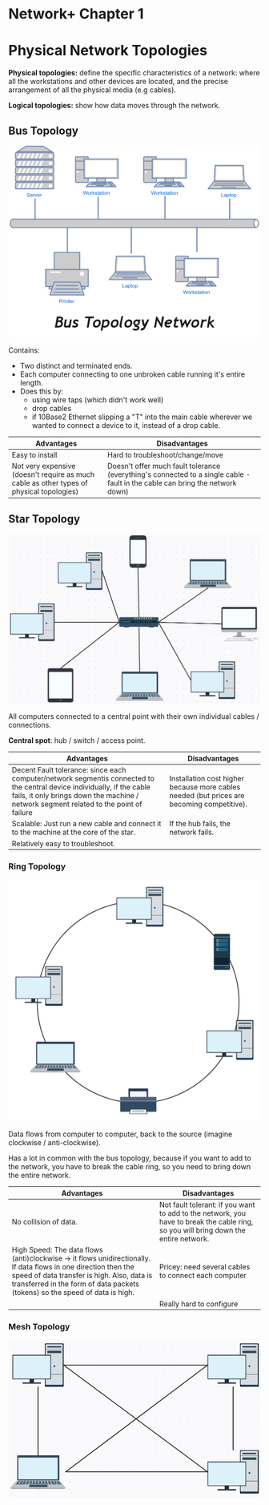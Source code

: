 # Network+ Chapter 1

# **Physical Network Topologies**

**Physical topologies:** define the specific characteristics of a network: where all the workstations and other devices are located, and the precise arrangement of all the physical media (e.g cables).

**Logical topologies:** show how data moves through the network.

## **Bus Topology**
![](./bus-topology.jpg)

Contains:
- Two distinct and terminated ends.
- Each computer connecting to one unbroken cable running it's entire length.
- Does this by:
  - using wire taps (which didn't work well)
  - drop cables
  - if 10Base2 Ethernet slipping a "T" into the main cable wherever we wanted to connect a device to it, instead of a drop cable.

| **Advantages**| **Disadvantages**|
|---|---|
| Easy to install| Hard to troubleshoot/change/move|
| Not very expensive (doesn't require as much cable as other types of physical topologies) | Doesn't offer much fault tolerance (everything's connected to a single cable - fault in the cable can bring the network down) |

## **Star Topology**

![](./star-topology.png)

All computers connected to a central point with their own individual cables / connections.

**Central spot**: hub / switch / access point.

| **Advantages** | **Disadvantages** |
|---|---|
| Decent Fault tolerance: since each computer/network segmentis connected to the central device individually, if the cable fails, it only brings down the machine / network segment related to the point of failure  | Installation cost higher because more cables needed (but prices are becoming competitive). |
| Scalable: Just run a new cable and connect it to the machine at the core of the star. | If the hub fails, the network fails. |
| Relatively easy to troubleshoot. |  |

### **Ring Topology**

![](./ring-topology.png)

Data flows from computer to computer, back to the source (imagine clockwise / anti-clockwise).

Has a lot in common with the bus topology, because if you want to add to the network, you have to break the cable ring, so you need to bring down the entire network.

| **Advantages** | **Disadvantages** |
|---|---|
| No collision of data. | Not fault tolerant: if you want to add to the network, you have to break the cable ring, so you will bring down the entire network. |
| High Speed: The data flows (anti)clockwise -> it flows unidirectionally. If data flows in one direction then the speed of data transfer is high. Also, data is transferred in the form of data packets (tokens) so the speed of data is high. | Pricey: need several cables to connect each computer |
|  | Really hard to configure |


### **Mesh Topology**

![](./mesh-topology.png)